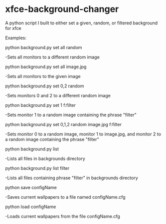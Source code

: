 # xfce-background-changer
A python script I built to either set a given, random, or filtered background for xfce

Examples:

python background.py set all random

-Sets all monitors to a different random image

python background.py set all image.jpg

-Sets all monitors to the given image

python background.py set 0,2 random

-Sets monitors 0 and 2 to a different random image

python background.py set 1 f:filter

-Sets monitor 1 to a random image containing the phrase "filter"

python background.py set 0,1,2 random image.jpg f:filter

-Sets monitor 0 to a random image, monitor 1 to image.jpg, and monitor 2 to a random image containing the phrase "filter"

python background.py list

-Lists all files in backgrounds directory

python background.py list filter

-Lists all files containing phrase "filter" in backgrounds directory

python save configName

-Saves current wallpapers to a file named configName.cfg

python load configName

-Loads current wallpapers from the file configName.cfg
